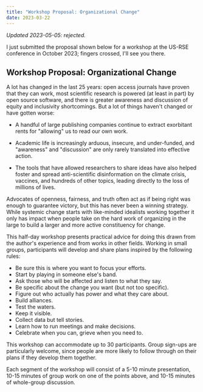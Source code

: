 ```yaml
---
title: "Workshop Proposal: Organizational Change"
date: 2023-03-22
---
```


*Updated 2023-05-05: rejected.*

I just submitted the proposal shown below for a workshop at the US-RSE
conference in October 2023; fingers crossed, I'll see you there.

## Workshop Proposal: Organizational Change

A lot has changed in the last 25 years: open access journals have proven that
they can work, most scientific research is powered (at least in part) by open
source software, and there is greater awareness and discussion of equity and
inclusivity shortcomings.  But a lot of things haven't changed or have gotten
worse:

- A handful of large publishing companies continue to extract exorbitant rents
  for "allowing" us to read our own work.

- Academic life is increasingly arduous, insecure, and under-funded, and
  "awareness" and "discussion" are only rarely translated into effective action.

- The tools that have allowed researchers to share ideas have also helped foster
  and spread anti-scientific disinformation on the climate crisis, vaccines, and
  hundreds of other topics, leading directly to the loss of millions of lives.

Advocates of openness, fairness, and truth often act as if being right was
enough to guarantee victory, but this has never been a winning strategy.  While
systemic change starts with like-minded idealists working together it only has
impact when people take on the hard work of organizing in the large to build a
larger and more active constituency for change.

This half-day workshop presents practical advice for doing this drawn from the
author's experience and from works in other fields. Working in small groups,
participants will develop and share plans inspired by the following rules:

- Be sure this is where you want to focus your efforts.
- Start by playing in someone else's band.
- Ask those who will be affected and listen to what they say.
- Be specific about the change you want (but not too specific).
- Figure out who actually has power and what they care about.
- Build alliances.
- Test the waters.
- Keep it visible.
- Collect data but tell stories.
- Learn how to run meetings and make decisions.
- Celebrate when you can, grieve when you need to.

This workshop can accommodate up to 30 participants.  Group sign-ups are
particularly welcome, since people are more likely to follow through on their
plans if they develop them together.

Each segment of the workshop will consist of a 5-10 minute presentation, 10-15
minutes of group work on one of the points above, and 10-15 minutes of
whole-group discussion.
